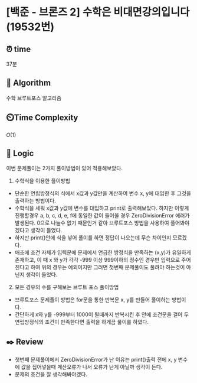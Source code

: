 # [백준 - 브론즈 2] 수학은 비대면강의입니다 (19532번)

## ⏰  **time**

37분

## :pushpin: **Algorithm**

수학
브루트포스 알고리즘

## ⏲️**Time Complexity**

$O(1)$

## :round_pushpin: **Logic**
이번 문제풀이는 2가지 풀이방법이 있어 적용해보았다.

1. 수학식을 이용한 풀이방법
- 단순한 연립방정식의 식에서 x값과 y값만을 계산하여 변수 x, y에 대입한 후 그것을 출력하는 방법이다.
- 수학식을 세워 x값과 y값에 변수를 대입하고 print로 출력해보았다. 하지만 이렇게 진행할경우 a, b, c, d, e, f에 동일한 값이 들어올 경우 ZeroDivisionError 에러가 발생된다. 0으로 나눌수 없기 때문인거 같아 브루트포스 방법을 사용하여 풀어봐야겠다고 생각이 들었다.
- 하지만 print()안에 식을 넣어 풀이를 하면 정답이 나오는데 무슨 차이인지 모르겠다.
- 애초에 조건 자체가 입력문에 문제에서 언급한 방정식을 만족하는 (x,y)가 유일하게 존재하고, 이 때 x 와 y가 각각 -999 이상 999이하의 정수인 경우만 입력으로 주어진다고 하여 위의 경우는 예외이지만 그러면 첫번째 문제풀이도 풀려야 하는것이 아닌지 생각이 들었다.

2. 모든 경우의 수를 구해보는 브루트 포스 풀이방법
- 브루트포스 문제풀이 방법은 for문을 통한 반복문 x, y를 만들어 풀이하는 방법이다.
- 간단하게 x와 y를 -999부터 1000이 될때까지 반복시킨 후 안에 조건문을 걸어 두 연립방정식의 조건이 만족한다면 출력을 하게끔 풀이를 하였다.

## :black_nib: **Review**

- 첫번째 문제풀이에서 ZeroDivisionError가 난 이유는 print()출력 전에 x, y 변수에 값을 집어넣을때 계산오류가 나서 오류가 난게 아닐까 생각이 든다.
- 문제의 조건을 잘 생각해봐야겠다.
